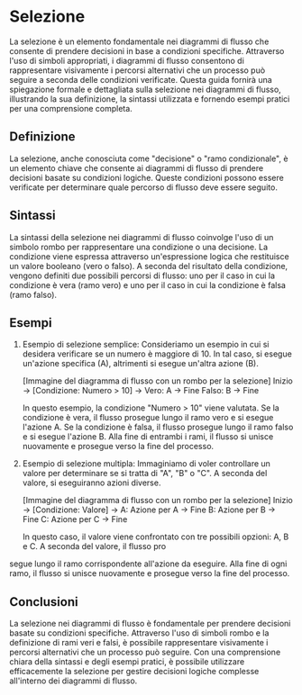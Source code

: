 # Selezione

La selezione è un elemento fondamentale nei diagrammi di flusso che consente di prendere decisioni in base a condizioni specifiche. Attraverso l'uso di simboli appropriati, i diagrammi di flusso consentono di rappresentare visivamente i percorsi alternativi che un processo può seguire a seconda delle condizioni verificate. Questa guida fornirà una spiegazione formale e dettagliata sulla selezione nei diagrammi di flusso, illustrando la sua definizione, la sintassi utilizzata e fornendo esempi pratici per una comprensione completa.

## Definizione

La selezione, anche conosciuta come "decisione" o "ramo condizionale", è un elemento chiave che consente ai diagrammi di flusso di prendere decisioni basate su condizioni logiche. Queste condizioni possono essere verificate per determinare quale percorso di flusso deve essere seguito.

## Sintassi

La sintassi della selezione nei diagrammi di flusso coinvolge l'uso di un simbolo rombo per rappresentare una condizione o una decisione. La condizione viene espressa attraverso un'espressione logica che restituisce un valore booleano (vero o falso). A seconda del risultato della condizione, vengono definiti due possibili percorsi di flusso: uno per il caso in cui la condizione è vera (ramo vero) e uno per il caso in cui la condizione è falsa (ramo falso).

## Esempi

1. Esempio di selezione semplice:
   Consideriamo un esempio in cui si desidera verificare se un numero è maggiore di 10. In tal caso, si esegue un'azione specifica (A), altrimenti si esegue un'altra azione (B).
   
   [Immagine del diagramma di flusso con un rombo per la selezione]
   Inizio -> [Condizione: Numero > 10] ->
   Vero: A -> Fine
   Falso: B -> Fine

   In questo esempio, la condizione "Numero > 10" viene valutata. Se la condizione è vera, il flusso prosegue lungo il ramo vero e si esegue l'azione A. Se la condizione è falsa, il flusso prosegue lungo il ramo falso e si esegue l'azione B. Alla fine di entrambi i rami, il flusso si unisce nuovamente e prosegue verso la fine del processo.

2. Esempio di selezione multipla:
   Immaginiamo di voler controllare un valore per determinare se si tratta di "A", "B" o "C". A seconda del valore, si eseguiranno azioni diverse.

   [Immagine del diagramma di flusso con un rombo per la selezione]
   Inizio -> [Condizione: Valore] ->
   A: Azione per A -> Fine
   B: Azione per B -> Fine
   C: Azione per C -> Fine

   In questo caso, il valore viene confrontato con tre possibili opzioni: A, B e C. A seconda del valore, il flusso pro

segue lungo il ramo corrispondente all'azione da eseguire. Alla fine di ogni ramo, il flusso si unisce nuovamente e prosegue verso la fine del processo.

## Conclusioni

La selezione nei diagrammi di flusso è fondamentale per prendere decisioni basate su condizioni specifiche. Attraverso l'uso di simboli rombo e la definizione di rami veri e falsi, è possibile rappresentare visivamente i percorsi alternativi che un processo può seguire. Con una comprensione chiara della sintassi e degli esempi pratici, è possibile utilizzare efficacemente la selezione per gestire decisioni logiche complesse all'interno dei diagrammi di flusso.